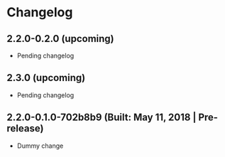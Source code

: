 # Changelog

## 2.2.0-0.2.0 (upcoming)

* Pending changelog

## 2.3.0 (upcoming)

* Pending changelog

## 2.2.0-0.1.0-702b8b9 (Built: May 11, 2018 | Pre-release)

* Dummy change


